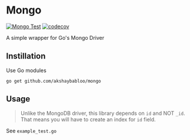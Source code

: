# Mongo

[![Mongo Test](https://github.com/akshaybabloo/mongo/workflows/Mongo%20Test/badge.svg)](https://github.com/akshaybabloo/mongo/actions)
[![codecov](https://codecov.io/gh/akshaybabloo/mongo/branch/master/graph/badge.svg)](https://codecov.io/gh/akshaybabloo/mongo)

A simple wrapper for Go's Mongo Driver

## Instillation

Use Go modules

```
go get github.com/akshaybabloo/mongo
```

## Usage

> Unlike the MongoDB driver, this library depends on `id` and NOT `_id`. That means you will have to create an index for `id` field.

See `example_test.go`
